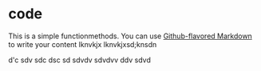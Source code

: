 # code

This is a simple functionmethods. You can use
[Github-flavored Markdown](https://guides.github.com/features/mastering-markdown/)
to write your content
lknvkjx lknvkjxsd;knsdn

d'c
sdv
sdc
dsc
sd
sdvdv
sdvdvv
ddv
sdvd
